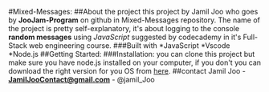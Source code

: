 #Mixed-Messages:
##About the project
this project by Jamil Joo who goes by **JooJam-Program** on github in Mixed-Messages repository. 
The name of the project is pretty self-explanatory, it's about logging to the console **random messages** using *JavaScript* suggested by codecademy in it's Full-Stack web engineering course.
###Built with
*JavaScript
*Vscode
*Node.js
##Getting Started:
###Installation:
you can clone this project but make sure you have node.js installed on your computer, if you don't you can download the right version for you OS from [here](https://nodejs.org/en/download/).
##contact
Jamil Joo - **JamilJooContact@gmail.com** - @jamil_Joo